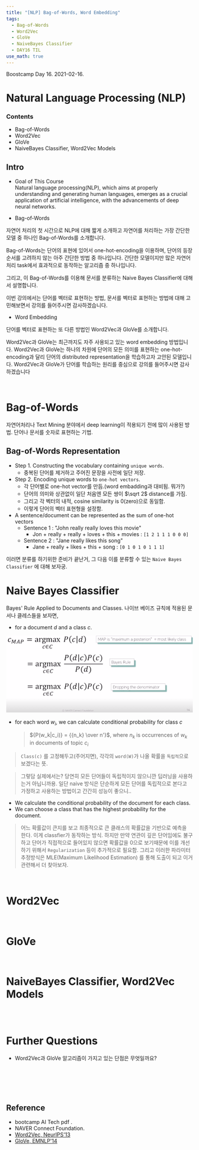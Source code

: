 ```yaml
---
title: "[NLP] Bag-of-Words, Word Embedding"
tags:
  - Bag-of-Words
  - Word2Vec
  - GloVe
  - NaiveBayes Classifier
  - DAY16 TIL
use_math: true
---
```


Boostcamp Day 16. 2021-02-16.


# Natural Language Processing (NLP)

### Contents
- Bag-of-Words
- Word2Vec
- GloVe
- NaiveBayes Classifier, Word2Vec Models

## Intro 
- Goal of This Course  
Natural language processing(NLP), which aims at properly understanding and generating human languages, emerges as a crucial application of artificial intelligence, with the advancements of deep neural networks.

- Bag-of-Words  

자연어 처리의 첫 시간으로 NLP에 대해 짧게 소개하고 자연어를 처리하는 가장 간단한 모델 중 하나인 Bag-of-Words를 소개합니다.

Bag-of-Words는 단어의 표현에 있어서 one-hot-encoding을 이용하며, 단어의 등장 순서를 고려하지 않는 아주 간단한 방법 중 하나입니다. 간단한 모델이지만 많은 자연어 처리 task에서 효과적으로 동작하는 알고리즘 중 하나입니다. 

그리고, 이 Bag-of-Words를 이용해 문서를 분류하는 Naive Bayes Classifier에 대해서 설명합니다.

이번 강의에서는 단어를 벡터로 표현하는 방법, 문서를 벡터로 표현하는 방법에 대해 고민해보면서 강의를 들어주시면 감사하겠습니다.  

- Word Embedding  

단어를 벡터로 표현하는 또 다른 방법인 Word2Vec과 GloVe를 소개합니다.

Word2Vec과 GloVe는 최근까지도 자주 사용되고 있는 word embedding 방법입니다. Word2Vec과 GloVe는 하나의 차원에 단어의 모든 의미를 표현하는 one-hot-encoding과 달리 단어의 distributed representation을 학습하고자 고안된 모델입니다. Word2Vec과 GloVe가 단어를 학습하는 원리를 중심으로 강의를 들어주시면 감사하겠습니다

<br>

# Bag-of-Words
자연어처리나 Text Mining 분야에서 deep learning이 적용되기 전에 많이 사용된 방법. 단어나 문서를 숫자로 표현하는 기법.
## Bag-of-Words Representation
- Step 1. Constructing the vocabulary containing `unique words`.
    - 중복된 단어를 제거하고 주어진 문장을 사전에 일단 저장.
- Step 2. Encoding unique words to `one-hot vectors`.
    - 각 단어별로 one-hot vector를 만듬.(word embadding과 대비됨. 뭐가?)
    - 단어의 의미와 상관없이 일단 처음엔 모든 쌍이 $\sqrt 2$ distance를 가짐.
    - 그리고 각 벡터의 내적, cosine similarity is 0(zero)으로 동일함.
    - 이렇게 단어의 벡터 표현형을 설정함.
- A sentence/document can be represented as the sum of one-hot vectors
    - Sentence 1 : "John really really loves this movie"
        - Jon + really + really + loves + this + movies : `[1 2 1 1 1 0 0 0]`
    - Sentence 2 : "Jane really likes this song"
        - Jane + really + likes + this + song : `[0 1 0 1 0 1 1 1]`

이러면 분류를 하기위한 준비가 끝난거, 그 다음 이를 분류할 수 있는 `Naive Bayes Classifier` 에 대해 보자궁.

# Naive Bayes Classifier
Bayes' Rule Applied to Documents and Classes. 나이브 베이즈 규칙에 적용된 문서나 클레스들을 보자면,

- for a document *$d$* and a class *$c$*.

<img src="../../imgfile/bcimg/NLP/NBC.png">

- for each word $w_i$, we can calculate conditional probability for class $c$
    > ${P(w_k|c_i)} = {{n_k} \over n'}$, where $n_k$ is occurrences of $w_k$ in documents of topic $c_i$
 > `Class(c)` 를 고정해두고(주어지면), 각각의 `word(W)`가 나올 확률을 `독립적`으로 보겠다는 뜻.  
 
 > 그렇담 실제에서는? 당연히 모든 단어들이 독립적이지 않으니깐 딥러닝을 사용하는거 아닙니까용. 일단 naive 방식은 단순하게 모든 단어를 독립적으로 본다고 가정하고 사용하는 방법이고 간간히 성능이 좋으니..

- We calculate the conditional probability of the document for each class.
- We can choose a class that has the highest probability for the document.

> 어느 확률값이 큰지를 보고 최종적으로 큰 클래스의 확률값을 기반으로 예측을 한다. 이게 classfier가 동작하는 방식.
하지만 만약 연관이 깊은 단어임에도 불구하고 단어가 직접적으로 들어있지 않으면 확률값을 0으로 보기때문에 이를 개선하기 위해서 `Regularization` 등이 추가적으로 필요함. 그리고 이러한 파라미터 추정방식은 MLE(Maximum Likelihood Estimation) 를 통해 도출이 되고 이거 관련해서 더 찾아보자.

<br>

# Word2Vec

<br>

# GloVe

<br>

# NaiveBayes Classifier, Word2Vec Models




















<br><br>

# Further Questions
- Word2Vec과 GloVe 알고리즘이 가지고 있는 단점은 무엇일까요?







<br><br><br><br>

## Reference

- bootcamp AI Tech pdf  .
- NAVER Connect Foundation.
- [Word2Vec, NeurIPS'13](https://arxiv.org/abs/1310.4546)
- [GloVe, EMNLP'14](https://www.aclweb.org/anthology/D14-1162/)
